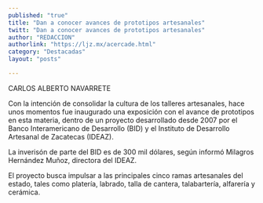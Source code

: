 ```yaml
---
published: "true"
title: "Dan a conocer avances de prototipos artesanales"
twitt: "Dan a conocer avances de prototipos artesanales"
author: "REDACCION"
authorlink: "https://ljz.mx/acercade.html"
category: "Destacadas"
layout: "posts"

---
```



  CARLOS ALBERTO NAVARRETE



  Con la intención de consolidar la cultura de los talleres artesanales, hace unos momentos fue inaugurado una exposición con el avance de prototipos en esta materia, dentro de un proyecto desarrollado desde 2007 por el Banco Interamericano de Desarrollo (BID) y el Instituto de Desarrollo Artesanal de Zacatecas (IDEAZ).



  La inverisón de parte del BID es de 300 mil dólares, según informó Milagros Hernández Muñoz, directora del IDEAZ.



  El proyecto busca impulsar a las principales cinco ramas artesanales del estado, tales como platería, labrado, talla de cantera, talabartería, alfarería y cerámica.



   



   

